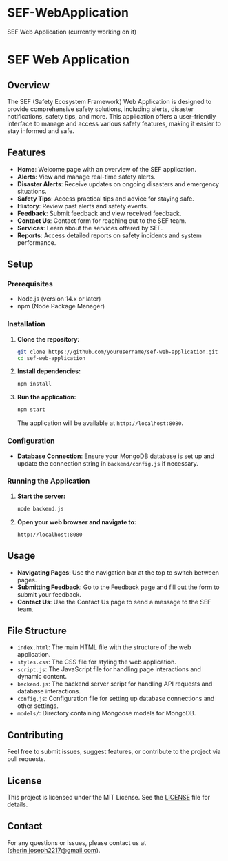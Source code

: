 # SEF-WebApplication
SEF Web Application (currently working on it)


# SEF Web Application

## Overview

The SEF (Safety Ecosystem Framework) Web Application is designed to provide comprehensive safety solutions, including alerts, disaster notifications, safety tips, and more. This application offers a user-friendly interface to manage and access various safety features, making it easier to stay informed and safe.

## Features

- **Home**: Welcome page with an overview of the SEF application.
- **Alerts**: View and manage real-time safety alerts.
- **Disaster Alerts**: Receive updates on ongoing disasters and emergency situations.
- **Safety Tips**: Access practical tips and advice for staying safe.
- **History**: Review past alerts and safety events.
- **Feedback**: Submit feedback and view received feedback.
- **Contact Us**: Contact form for reaching out to the SEF team.
- **Services**: Learn about the services offered by SEF.
- **Reports**: Access detailed reports on safety incidents and system performance.

## Setup

### Prerequisites

- Node.js (version 14.x or later)
- npm (Node Package Manager)

### Installation

1. **Clone the repository:**

    ```bash
    git clone https://github.com/yourusername/sef-web-application.git
    cd sef-web-application
    ```

2. **Install dependencies:**

    ```bash
    npm install
    ```

3. **Run the application:**

    ```bash
    npm start
    ```

    The application will be available at `http://localhost:8080`.

### Configuration

- **Database Connection**: Ensure your MongoDB database is set up and update the connection string in `backend/config.js` if necessary.

### Running the Application

1. **Start the server:**

    ```bash
    node backend.js
    ```

2. **Open your web browser and navigate to:**

    ```text
    http://localhost:8080
    ```

## Usage

- **Navigating Pages**: Use the navigation bar at the top to switch between pages.
- **Submitting Feedback**: Go to the Feedback page and fill out the form to submit your feedback.
- **Contact Us**: Use the Contact Us page to send a message to the SEF team.

## File Structure

- `index.html`: The main HTML file with the structure of the web application.
- `styles.css`: The CSS file for styling the web application.
- `script.js`: The JavaScript file for handling page interactions and dynamic content.
- `backend.js`: The backend server script for handling API requests and database interactions.
- `config.js`: Configuration file for setting up database connections and other settings.
- `models/`: Directory containing Mongoose models for MongoDB.

## Contributing

Feel free to submit issues, suggest features, or contribute to the project via pull requests.

## License

This project is licensed under the MIT License. See the [LICENSE](LICENSE) file for details.

## Contact

For any questions or issues, please contact us at (sherin.joseph2217@gmail.com).

